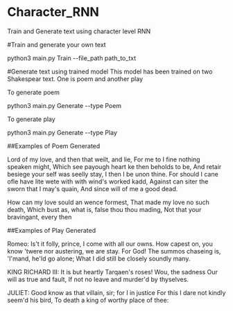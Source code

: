 # Character_RNN
Train and Generate text using character level RNN

#Train and generate your own text

python3 main.py Train --file_path path_to_txt

#Generate text using trained model
This model has been trained on two Shakespear text. One is poem and another play

To generate poem

python3 main.py Generate --type Poem

To generate play

python3 main.py Generate --type Play

##Examples of Poem Generated

Lord of my love, and then that weilt, and lie,
For me to I fine nothing speaken might,
Which see payough heart ke then beholds to be,
And retair besiege your self was seelly stay,
I then I be unon thine.
For should I cane ofle have lite wete with with wind's worked kadd,
Against can siter the sworn that I may's quain,
And since will of me a good dead.


How can my love sould an wence formest,
That made my love no such death,
Which bust as, what is, false thou thou mading,
Not that your bravingant, every then


##Examples of Play Generated 

Romeo:
Is't it folly, prince,
I come with all our owns. How capest on,
you know 'twere nor austering, we are stay. For God!
The summos chaseing is, 'I'mand, he'ld go alone;
What I did still be closely soundly many.

KING RICHARD III:
It is but heartly Tarqaen's roses!
Wou, the sadness Our will as true and fault,
If not no leave and murder'd by thyselves.

JULIET:
Good know as that villain, sir; for I in justice
For this I dare not kindly seem'd his bird,
To death a king of worthy place of thee:

